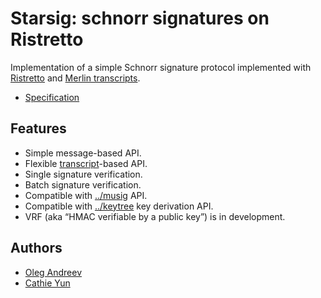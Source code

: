# Starsig: schnorr signatures on Ristretto

Implementation of a simple Schnorr signature protocol
implemented with [Ristretto](https://ristretto.group) and [Merlin transcripts](https://merlin.cool).

* [Specification](docs/spec.md)

## Features

* Simple message-based API.
* Flexible [transcript](https://merlin.cool)-based API.
* Single signature verification.
* Batch signature verification.
* Compatible with [../musig](Musig) API.
* Compatible with [../keytree](Keytree) key derivation API.
* VRF (aka “HMAC verifiable by a public key”) is in development.

## Authors

* [Oleg Andreev](https://github.com/oleganza)
* [Cathie Yun](https://github.com/cathieyun)
